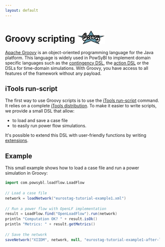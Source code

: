 ```yaml
---
layout: default
---
```


# Groovy scripting <img src="./img/groovy-logo.png" alt="" style="vertical-align: bottom" height="45"/>
[Apache Groovy](https://groovy-lang.org/) is an object-oriented programming language for the Java platform. This language is widely used in PowSyBl to implement domain specific languages such as the [contingency DSL](../../simulation/securityanalysis/contingency-dsl.md), the [action DSL](../../simulation/securityanalysis/action-dsl.md) or the DSLs for time-domain simulations. With Groovy, you have access to all features of the framework without any payload.

## iTools run-script
The first way to use Groovy scripts is to use the [iTools run-script](https://powsybl.readthedocs.io/projects/powsybl-core/en/latest/user/itools/run-script.html) command. It relies on a complete [iTools distribution](../../user/index.md#installation-from-binaries). To make it easier to write scripts, we provide a small DSL that allow:
- to load and save a case file
- to easily run power flow simulations.

It's possible to extend this DSL with user-friendly functions by writing [extensions]().

## Example
This small example shows how to load a case file and run a power simulation in Groovy:
```groovy
import com.powsybl.loadflow.LoadFlow

// Load a case file
network = loadNetwork("eurostag-tutorial-example1.xml")

// Run a power flow with OpenLF implementation
result = LoadFlow.find("OpenLoadFlow").run(network)
println "Computation OK? " + result.isOk()
println "Metrics: " + result.getMetrics()

// Save the network
saveNetwork("XIIDM", network, null, "eurostag-tutorial-example1-after-lf.xml")
```
